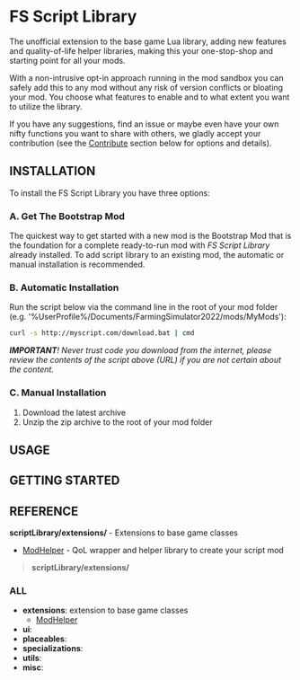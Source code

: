 # FS Script Library
The unofficial extension to the base game Lua library, adding new features and quality-of-life helper libraries, making this your one-stop-shop and starting point for all your mods. 

With a non-intrusive opt-in approach running in the mod sandbox you can safely add this to any mod without any risk of version conflicts or bloating your mod. You choose what features to enable and to what extent you want to utilize the library.

If you have any suggestions, find an issue or maybe even have your own nifty functions you want to share with others, we gladly accept your contribution (see the [Contribute](#contribute) section below for options and details).

## INSTALLATION
To install the FS Script Library you have three options:

### A. Get The Bootstrap Mod
The quickest way to get started with a new mod is the Bootstrap Mod that is the foundation for a complete ready-to-run mod with _FS Script Library_ already installed. To add script library to an existing mod, the automatic or manual installation is recommended.



### B. Automatic Installation
Run the script below via the command line in the root of your mod folder (e.g. '%UserProfile%/Documents/FarmingSimulator2022/mods/MyMods'):
```bash
curl -s http://myscript.com/download.bat | cmd
```
_**IMPORTANT**! Never trust code you download from the internet, please review the contents of the script above (URL) if you are not certain about the content._


### C. Manual Installation

1. Download the latest archive
2. Unzip the zip archive to the root of your mod folder


## USAGE


## GETTING STARTED


## REFERENCE

**scriptLibrary/extensions/** - Extensions to base game classes 
* [ModHelper](https://link-url-here.org) - QoL wrapper and helper library to create your script mod


> **scriptLibrary/extensions/**



### ALL


* **extensions**: extension to base game classes
  * [ModHelper](https://link-url-here.org)
* **ui**: 
* **placeables**: 
* **specializations**: 
* **utils**: 
* **misc**: 
